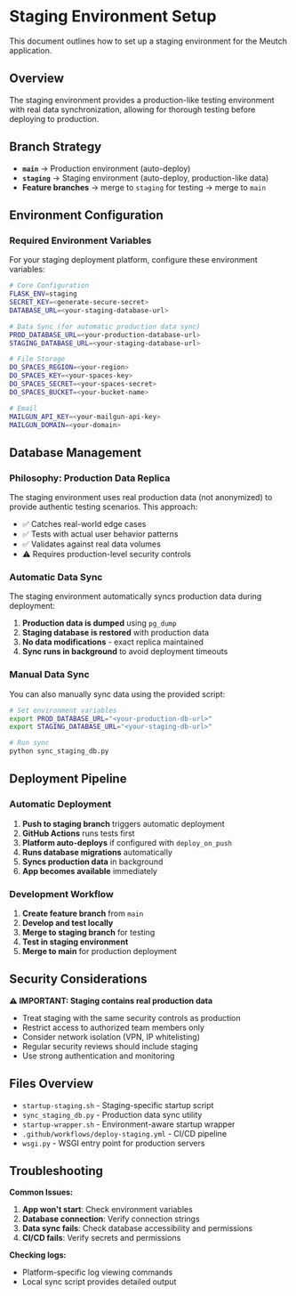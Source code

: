 # Staging Environment Setup

This document outlines how to set up a staging environment for the Meutch application.

## Overview

The staging environment provides a production-like testing environment with real data synchronization, allowing for thorough testing before deploying to production.

## Branch Strategy

- **`main`** → Production environment (auto-deploy)
- **`staging`** → Staging environment (auto-deploy, production-like data)
- **Feature branches** → merge to `staging` for testing → merge to `main`

## Environment Configuration

### Required Environment Variables

For your staging deployment platform, configure these environment variables:

```bash
# Core Configuration
FLASK_ENV=staging
SECRET_KEY=<generate-secure-secret>
DATABASE_URL=<your-staging-database-url>

# Data Sync (for automatic production data sync)
PROD_DATABASE_URL=<your-production-database-url>
STAGING_DATABASE_URL=<your-staging-database-url>

# File Storage
DO_SPACES_REGION=<your-region>
DO_SPACES_KEY=<your-spaces-key>
DO_SPACES_SECRET=<your-spaces-secret>
DO_SPACES_BUCKET=<your-bucket-name>

# Email
MAILGUN_API_KEY=<your-mailgun-api-key>
MAILGUN_DOMAIN=<your-domain>
```

## Database Management

### Philosophy: Production Data Replica

The staging environment uses real production data (not anonymized) to provide authentic testing scenarios. This approach:
- ✅ Catches real-world edge cases
- ✅ Tests with actual user behavior patterns
- ✅ Validates against real data volumes
- ⚠️ Requires production-level security controls

### Automatic Data Sync

The staging environment automatically syncs production data during deployment:

1. **Production data is dumped** using `pg_dump`
2. **Staging database is restored** with production data
3. **No data modifications** - exact replica maintained
4. **Sync runs in background** to avoid deployment timeouts

### Manual Data Sync

You can also manually sync data using the provided script:

```bash
# Set environment variables
export PROD_DATABASE_URL="<your-production-db-url>"
export STAGING_DATABASE_URL="<your-staging-db-url>"

# Run sync
python sync_staging_db.py
```

## Deployment Pipeline

### Automatic Deployment

1. **Push to staging branch** triggers automatic deployment
2. **GitHub Actions** runs tests first
3. **Platform auto-deploys** if configured with `deploy_on_push`
4. **Runs database migrations** automatically
5. **Syncs production data** in background
6. **App becomes available** immediately

### Development Workflow

1. **Create feature branch** from `main`
2. **Develop and test locally**
3. **Merge to staging branch** for testing
4. **Test in staging environment**
5. **Merge to main** for production deployment

## Security Considerations

**⚠️ IMPORTANT: Staging contains real production data**

- Treat staging with the same security controls as production
- Restrict access to authorized team members only
- Consider network isolation (VPN, IP whitelisting)
- Regular security reviews should include staging
- Use strong authentication and monitoring

## Files Overview

- `startup-staging.sh` - Staging-specific startup script
- `sync_staging_db.py` - Production data sync utility
- `startup-wrapper.sh` - Environment-aware startup wrapper
- `.github/workflows/deploy-staging.yml` - CI/CD pipeline
- `wsgi.py` - WSGI entry point for production servers

## Troubleshooting

**Common Issues:**

1. **App won't start**: Check environment variables
2. **Database connection**: Verify connection strings
3. **Data sync fails**: Check database accessibility and permissions
4. **CI/CD fails**: Verify secrets and permissions

**Checking logs:**
- Platform-specific log viewing commands
- Local sync script provides detailed output
